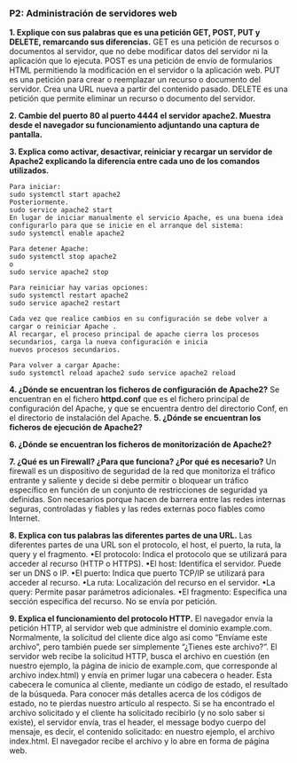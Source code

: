 ### P2: Administración de servidores web

**1. Explique con sus palabras que es una petición GET, POST, PUT y DELETE, remarcando sus diferencias.**
    GET es una petición de recursos o documentos al servidor, que no debe modificar datos del servidor ni la aplicación 
    que lo ejecuta.
    POST es una petición de envío de formularios HTML permitiendo la modificación en el servidor o la aplicación web.
    PUT es una petición para crear o reemplazar un recurso o documento del servidor. Crea una URL nueva a partir del 
    contenido pasado.
    DELETE es una petición que permite eliminar un recurso o documento del servidor.

**2. Cambie del puerto 80 al puerto 4444 el servidor apache2. Muestra desde el navegador
   su funcionamiento adjuntando una captura de pantalla.**
   
**3. Explica como activar, desactivar, reiniciar y recargar un servidor de Apache2
   explicando la diferencia entre cada uno de los comandos utilizados.**
    
    Para iniciar:
    sudo systemctl start apache2
    Posteriormente.
    sudo service apache2 start
    En lugar de iniciar manualmente el servicio Apache, es una buena idea configurarlo para que se inicie en el arranque del sistema:
    sudo systemctl enable apache2

    Para detener Apache:
    sudo systemctl stop apache2 
    o
    sudo service apache2 stop

    Para reiniciar hay varias opciones:
    sudo systemctl restart apache2 
    sudo service apache2 restart

    Cada vez que realice cambios en su configuración se debe volver a cargar o reiniciar Apache .
    Al recargar, el proceso principal de apache cierra los procesos secundarios, carga la nueva configuración e inicia 
    nuevos procesos secundarios.

    Para volver a cargar Apache:
    sudo systemctl reload apache2 sudo service apache2 reload

**4. ¿Dónde se encuentran los ficheros de configuración de Apache2?**
   Se encuentran en el fichero **httpd.conf** que es el fichero principal de configuración del Apache, y que se 
   encuentra dentro del directorio Conf, 
   en el directorio de instalación del Apache.
**5. ¿Dónde se encuentran los ficheros de ejecución de Apache2?**
   
**6. ¿Dónde se encuentran los ficheros de monitorización de Apache2?**
   
**7. ¿Qué es un Firewall? ¿Para que funciona? ¿Por qué es necesario?**
   Un firewall es un dispositivo de seguridad de la red que monitoriza el tráfico entrante y saliente y decide si debe 
   permitir o bloquear un tráfico específico en función de un conjunto de restricciones de seguridad ya definidas.
   Son necesarios porque hacen de barrera entre las redes internas seguras, controladas y fiables y las redes externas 
  poco fiables como Internet.

**8. Explica con tus palabras las diferentes partes de una URL.**
    Las diferentes partes de una URL son el protocolo, el host, el puerto, la ruta, la query y el fragmento.
   •El protocolo: Indica el protocolo que se utilizará para acceder al recurso (HTTP o HTTPS).
   •El host: Identifica el servidor. Puede ser un DNS o IP.
   •El puerto: Indica que puerto TCP/IP se utilizará para acceder al recurso.
   •La ruta: Localización del recurso en el servidor.
   •La query: Permite pasar parámetros adicionales.
   •El fragmento: Especifica una sección específica del recurso. No se envía por petición.

**9. Explica el funcionamiento del protocolo HTTP.**
   El navegador envía la petición HTTP, al servidor web que administre el dominio example.com. 
  Normalmente, la solicitud del cliente dice algo así como “Envíame este archivo”, pero también puede ser simplemente 
  “¿Tienes este archivo?”.
   El servidor web recibe la solicitud HTTP, busca el archivo en cuestión (en nuestro ejemplo, la página de inicio de 
  example.com, que corresponde al archivo index.html) y envía en primer lugar una cabecera o header. Esta cabecera le 
  comunica al cliente, mediante un código de estado, el resultado de la búsqueda. Para conocer más detalles acerca de 
  los códigos de estado, no te pierdas nuestro artículo al respecto.
   Si se ha encontrado el archivo solicitado y el cliente ha solicitado recibirlo (y no solo saber si existe), el servidor 
  envía, tras el header, el message bodyo cuerpo del mensaje, es decir, el contenido solicitado: en nuestro ejemplo, el archivo index.html.
   El navegador recibe el archivo y lo abre en forma de página web.